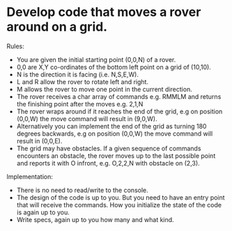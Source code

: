 # Develop code that moves a rover around on a grid.

Rules:

* You are given the initial starting point (0,0,N) of a rover.
* 0,0 are X,Y co-ordinates of the bottom left point on a grid of (10,10).
* N is the direction it is facing (i.e. N,S,E,W).
* L and R allow the rover to rotate left and right.
* M allows the rover to move one point in the current direction.
* The rover receives a char array of commands e.g. RMMLM and returns the finishing point after the moves e.g. 2,1,N
* The rover wraps around if it reaches the end of the grid, e.g on position (0,0,W) the move command will result in (9,0,W).
* Alternatively you can implement the end of the grid as turning 180 degrees backwards, e.g on position (0,0,W) the move command will result in (0,0,E).
* The grid may have obstacles. If a given sequence of commands encounters an obstacle, the rover moves up to the last possible point and reports it with O infront, e.g. O,2,2,N with obstacle on (2,3).

Implementation:
* There is no need to read/write to the console.
* The design of the code is up to you. But you need to have an entry point that will receive the commands. How you initialize the state of the code is again up to you.
* Write specs, again up to you how many and what kind.
